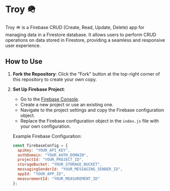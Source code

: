 
# Troy 🪖

Troy 🪖 is a Firebase CRUD (Create, Read, Update, Delete) app for managing data in a Firestore database. It allows users to perform CRUD operations on data stored in Firestore, providing a seamless and responsive user experience.

## How to Use

1. **Fork the Repository**: Click the "Fork" button at the top-right corner of this repository to create your own copy.

2. **Set Up Firebase Project**:
   - Go to the [Firebase Console](https://console.firebase.google.com/).
   - Create a new project or use an existing one.
   - Navigate to the project settings and copy the Firebase configuration object.
   - Replace the Firebase configuration object in the `index.js` file with your own configuration.

   Example Firebase Configuration:
   ```javascript
   const firebaseConfig = {
     apiKey: "YOUR_API_KEY",
     authDomain: "YOUR_AUTH_DOMAIN",
     projectId: "YOUR_PROJECT_ID",
     storageBucket: "YOUR_STORAGE_BUCKET",
     messagingSenderId: "YOUR_MESSAGING_SENDER_ID",
     appId: "YOUR_APP_ID",
     measurementId: "YOUR_MEASUREMENT_ID"
   };
   
